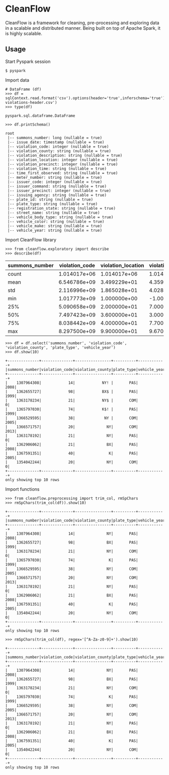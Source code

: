 # CleanFlow

CleanFlow is a framework for cleaning, pre-processing and exploring data in a scalable and distributed manner. Being built on top of Apache Spark, it is highly scalable.


## Usage

Start Pyspark session
```
$ pyspark
```
Import data
```
# DataFrame (df)
>>> df = sqlContext.read.format('csv').options(header='true',inferschema='true').load('parking-violations-header.csv')
>>> type(df)

pyspark.sql.dataframe.DataFrame

>>> df.printSchema()

root
 |-- summons_number: long (nullable = true)
 |-- issue_date: timestamp (nullable = true)
 |-- violation_code: integer (nullable = true)
 |-- violation_county: string (nullable = true)
 |-- violation_description: string (nullable = true)
 |-- violation_location: integer (nullable = true)
 |-- violation_precinct: integer (nullable = true)
 |-- violation_time: string (nullable = true)
 |-- time_first_observed: string (nullable = true)
 |-- meter_number: string (nullable = true)
 |-- issuer_code: integer (nullable = true)
 |-- issuer_command: string (nullable = true)
 |-- issuer_precinct: integer (nullable = true)
 |-- issuing_agency: string (nullable = true)
 |-- plate_id: string (nullable = true)
 |-- plate_type: string (nullable = true)
 |-- registration_state: string (nullable = true)
 |-- street_name: string (nullable = true)
 |-- vehicle_body_type: string (nullable = true)
 |-- vehicle_color: string (nullable = true)
 |-- vehicle_make: string (nullable = true)
 |-- vehicle_year: string (nullable = true)
 ```
 Import CleanFlow library
 ```
 >>> from cleanflow.exploratory import describe
 >>> describe(df)
```
| summons_number | violation_code | violation_location | violation_precinct | issuer_code | issuer_precinct | vehicle_year |
| --- | --- | --- | --- | --- | --- | --- |
| count | 1.014017e+06 | 1.014017e+06 | 1.014017e+06 | 1.014017e+06 | 1.014017e+06 | 1.014017e+06 | 1.014012e+06 |
| mean | 6.546786e+09 | 3.499229e+01 | 4.359312e+01 | 4.378075e+01 | 3.376824e+05 | 4.563472e+01 | 1.567131e+03 |
| std | 2.116996e+09 | 1.865028e+01 | 4.028745e+01 | 4.008113e+01 | 2.243409e+05 | 5.968456e+01 | 8.323606e+02 |
| min | 1.017773e+09 | 1.000000e+00 | -1.000000e+00 | 0.000000e+00 | 0.000000e+00 | 0.000000e+00 | 0.000000e+00 |
| 25% | 5.090658e+09 | 2.000000e+01 | 7.000000e+00 | 7.000000e+00 | 3.451280e+05 | 5.000000e+00 | 1.998000e+03 |
| 50% | 7.497423e+09 | 3.600000e+01 | 3.000000e+01 | 3.000000e+01 | 3.573230e+05 | 2.400000e+01 | 2.007000e+03 |
| 75% | 8.038442e+09 | 4.000000e+01 | 7.700000e+01 | 7.700000e+01 | 3.621810e+05 | 7.700000e+01 | 2.013000e+03 |
| max | 8.297500e+09 | 9.900000e+01 | 9.670000e+02 | 9.670000e+02 | 9.998430e+05 | 9.920000e+02 | 2.069000e+03 |

```
>>> df = df.select('summons_number', 'violation_code', 'violation_county', 'plate_type', 'vehicle_year')
>>> df.show(10)

+--------------+--------------+----------------+----------+------------+
|summons_number|violation_code|violation_county|plate_type|vehicle_year|
+--------------+--------------+----------------+----------+------------+
|    1307964308|            14|            NY! |       PAS|        2008|
|    1362655727|            98|            BX$ |       PAS|        1999|
|    1363178234|            21|            NY$ |       COM|           0|
|    1365797030|            74|            K$! |       PAS|        1999|
|    1366529595|            38|             NY |       COM|        2005|
|    1366571757|            20|              NY|       COM|        2013|
|    1363178192|            21|              NY|       PAS|           0|
|    1362906062|            21|              BX|       PAS|        2008|
|    1367591351|            40|               K|       PAS|        2005|
|    1354042244|            20|              NY|       COM|           0|
+--------------+--------------+----------------+----------+------------+
only showing top 10 rows
```

Import functions

```
>>> from cleanflow.preprocessing import trim_col, rmSpChars
>>> rmSpChars(trim_col(df)).show(10)

+--------------+--------------+----------------+----------+------------+
|summons_number|violation_code|violation_county|plate_type|vehicle_year|
+--------------+--------------+----------------+----------+------------+
|    1307964308|            14|              NY|       PAS|        2008|
|    1362655727|            98|              BX|       PAS|        1999|
|    1363178234|            21|              NY|       COM|           0|
|    1365797030|            74|               K|       PAS|        1999|
|    1366529595|            38|              NY|       COM|        2005|
|    1366571757|            20|              NY|       COM|        2013|
|    1363178192|            21|              NY|       PAS|           0|
|    1362906062|            21|              BX|       PAS|        2008|
|    1367591351|            40|               K|       PAS|        2005|
|    1354042244|            20|              NY|       COM|           0|
+--------------+--------------+----------------+----------+------------+
only showing top 10 rows

>>> rmSpChars(trim_col(df), regex='[^A-Za-z0-9]+').show(10)

+--------------+--------------+----------------+----------+------------+
|summons_number|violation_code|violation_county|plate_type|vehicle_year|
+--------------+--------------+----------------+----------+------------+
|    1307964308|            14|              NY|       PAS|        2008|
|    1362655727|            98|              BX|       PAS|        1999|
|    1363178234|            21|              NY|       COM|           0|
|    1365797030|            74|               K|       PAS|        1999|
|    1366529595|            38|              NY|       COM|        2005|
|    1366571757|            20|              NY|       COM|        2013|
|    1363178192|            21|              NY|       PAS|           0|
|    1362906062|            21|              BX|       PAS|        2008|
|    1367591351|            40|               K|       PAS|        2005|
|    1354042244|            20|              NY|       COM|           0|
+--------------+--------------+----------------+----------+------------+
only showing top 10 rows
```
